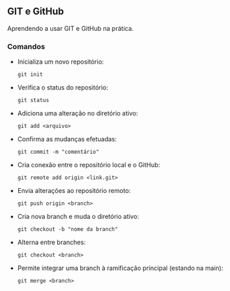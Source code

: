 ## GIT e GitHub

Aprendendo a usar GIT e GitHub na prática.

### Comandos

- Inicializa um novo repositório:
  
    ```git init```

- Verifica o status do repositório:

    ```git status```

- Adiciona uma alteração no diretório ativo:

    ```git add <arquivo>```

- Confirma as mudanças efetuadas:
  
    ```git commit -m "comentário"```

- Cria conexão entre o repositório local e o GitHub:

    ```git remote add origin <link.git>```

- Envia alterações ao repositório remoto:

    ```git push origin <branch>```

- Cria nova branch e muda o diretório ativo:

    ```git checkout -b "nome da branch"```

- Alterna entre branches:

    ```git checkout <branch>```

- Permite integrar uma branch à ramificação principal (estando na main):

    ```git merge <branch>```